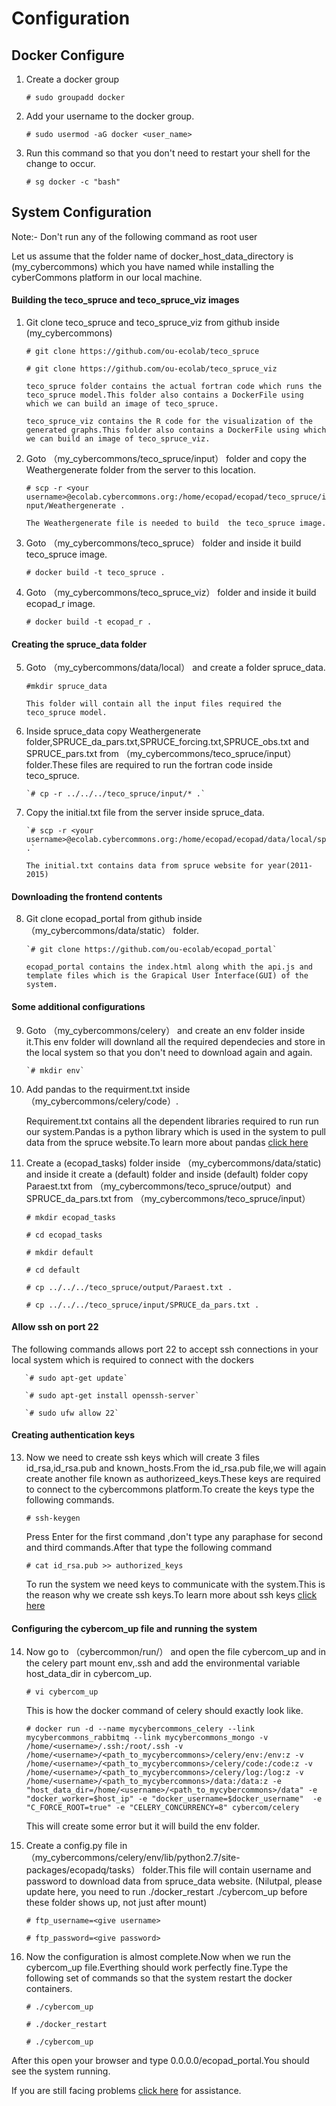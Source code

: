 Configuration
==============



Docker Configure
-----------------

1. Create a docker group

      `# sudo groupadd docker`

2. Add your username to the docker group.

      ` # sudo usermod -aG docker <user_name> ` 
      
3. Run this command so that you don't need to restart your shell for the change to occur.

      `# sg docker -c "bash"`

System Configuration
----------------------
Note:- Don't run any of the following command as root user

Let us assume that the folder name of docker_host_data_directory is (my_cybercommons) which you have named while installing the cyberCommons platform in our local machine.

#### Building the teco_spruce and teco_spruce_viz images

1. Git clone teco_spruce and teco_spruce_viz from github inside (my_cybercommons)
   

     `# git clone https://github.com/ou-ecolab/teco_spruce`

     `# git clone https://github.com/ou-ecolab/teco_spruce_viz`

       teco_spruce folder contains the actual fortran code which runs the teco_spruce model.This folder also contains a DockerFile using which we can build an image of teco_spruce.

       teco_spruce_viz contains the R code for the visualization of the generated graphs.This folder also contains a DockerFile using which we can build an image of teco_spruce_viz.


2. Goto （my_cybercommons/teco_spruce/input） folder and copy the Weathergenerate folder from the server to this location. 
   
     `# scp -r <your username>@ecolab.cybercommons.org:/home/ecopad/ecopad/teco_spruce/input/Weathergenerate .`


       The Weathergenerate file is needed to build  the teco_spruce image.


3. Goto （my_cybercommons/teco_spruce） folder and inside it build teco_spruce image.

     `# docker build -t teco_spruce .`

4. Goto （my_cybercommons/teco_spruce_viz） folder and inside it build ecopad_r image.

     `# docker build -t ecopad_r .`

#### Creating the spruce_data folder

5. Goto （my_cybercommons/data/local） and create a folder spruce_data.

     `#mkdir spruce_data`

       This folder will contain all the input files required the teco_spruce model.

6. Inside spruce_data copy Weathergenerate folder,SPRUCE_da_pars.txt,SPRUCE_forcing.txt,SPRUCE_obs.txt and SPRUCE_pars.txt  from          （my_cybercommons/teco_spruce/input） folder.These files are required to run the fortran code inside teco_spruce. 
 
       `# cp -r ../../../teco_spruce/input/* .`

7. Copy the initial.txt file from the server inside spruce_data.
 
       `# scp -r <your username>@ecolab.cybercommons.org:/home/ecopad/ecopad/data/local/spruce_data/initial.txt .`

       The initial.txt contains data from spruce website for year(2011-2015)

#### Downloading the frontend contents

8. Git clone ecopad_portal from github inside （my_cybercommons/data/static） folder.
 
       `# git clone https://github.com/ou-ecolab/ecopad_portal`

       ecopad_portal contains the index.html along whith the api.js and template files which is the Grapical User Interface(GUI) of the system.

#### Some additional configurations 

9. Goto （my_cybercommons/celery） and create an env folder inside it.This env folder will downland all the required dependecies and store in the local system so that you don't need to download again and again.

       `# mkdir env`

10. Add pandas to the requirment.txt inside （my_cybercommons/celery/code）.

       Requirement.txt contains all the dependent libraries required to run run our system.Pandas is a python library which is used in the system to pull data from the spruce website.To learn more about pandas [click here](http://pandas.pydata.org/)



12. Create a (ecopad_tasks) folder inside （my_cybercommons/data/static) and inside it create a (default) folder  and inside (default) folder  copy Paraest.txt from （my_cybercommons/teco_spruce/output）and SPRUCE_da_pars.txt from （my_cybercommons/teco_spruce/input）
    
       `# mkdir ecopad_tasks`

       `# cd ecopad_tasks `

       `# mkdir default`
       
       `# cd default`
       
       `# cp ../../../teco_spruce/output/Paraest.txt .`
    
       `# cp ../../../teco_spruce/input/SPRUCE_da_pars.txt .`

#### Allow ssh on port 22

The following commands allows port 22 to accept ssh connections in your local system which is required to connect with the dockers

       `# sudo apt-get update`
       
       `# sudo apt-get install openssh-server`
       
       `# sudo ufw allow 22`


#### Creating authentication keys

13. Now we need to create ssh keys which will create 3 files id_rsa,id_rsa.pub and known_hosts.From the id_rsa.pub file,we will again create another file known as authorizeed_keys.These keys are required to connect to the cybercommons platform.To create the keys type the following commands.

    `# ssh-keygen`
    
       Press Enter for the first command ,don't type any paraphase for second and third commands.After that type the following command
    
    `# cat id_rsa.pub >> authorized_keys`

       To run the system we need keys to communicate with the system.This is the reason why we create ssh keys.To learn more about ssh keys [click here](https://help.github.com/articles/generating-an-ssh-key/)

#### Configuring the cybercom_up file and running the system

14. Now go to （cybercommon/run/） and open the file cybercom_up and in the celery part mount env,.ssh and add the environmental          variable host_data_dir in cybercom_up.
    
    `# vi cybercom_up`
    
       This is how the docker command of celery should exactly look like.

       
       `# docker run -d --name mycybercommons_celery --link mycybercommons_rabbitmq --link mycybercommons_mongo -v /home/<username>/.ssh:/root/.ssh -v /home/<username>/<path_to_mycybercommons>/celery/env:/env:z -v /home/<username>/<path_to_mycybercommons>/celery/code:/code:z -v /home/<username>/<path_to_mycybercommons>/celery/log:/log:z -v /home/<username>/<path_to_mycybercommons>/data:/data:z -e "host_data_dir=/home/<username>/<path_to_mycybercommons>/data" -e "docker_worker=$host_ip" -e "docker_username=$docker_username"  -e "C_FORCE_ROOT=true" -e "CELERY_CONCURRENCY=8" cybercom/celery`
       
       This will create some error but it will build the env folder. 
       
11. Create a config.py file in （my_cybercommons/celery/env/lib/python2.7/site-packages/ecopadq/tasks） folder.This file will contain username and password to download data from spruce_data website.
 (Nilutpal, please update here, you need to run ./docker_restart  ./cybercom_up before these folder shows up, not just after mount)

    `# ftp_username=<give username>`
    
    `# ftp_password=<give password>`


15. Now the configuration is almost complete.Now when we run the cybercom_up file.Everthing should work perfectly fine.Type the           following set of commands so that the system restart the docker containers.
   
    `# ./cybercom_up`

    `# ./docker_restart`

    `# ./cybercom_up`
 
 After this open your browser and type 0.0.0.0/ecopad_portal.You should see the system running.
 
 If you are still facing problems [click here](https://github.com/ou-ecolab/ecopad_documentation/tree/master/system_control) for  assistance.
   

